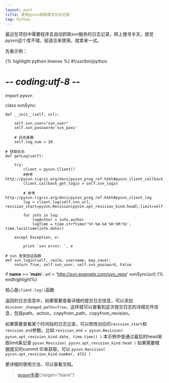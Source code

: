 ```yaml
---
layout: post
title: 使用pysvn获取提交日志记录
tag: Python
---
```


最近在项目中需要程序去自动抓取svn服务的日志记录，网上搜寻半天，感觉pysvn这个库不错，挺适合来使用，就拿来一试。

先看示例：

{% highlight python linenos %}
#!/usr/bin/python
# -*- coding:utf-8 -*-

import pysvn

class svnSync:

    def __init__(self, url):

        self.svn_user="svn_user"
        self.svn_password='svn_pass'

        # 日志条数
        self.log_num = 10

    # 获取日志
    def getLog(self):

        try:
            client = pysvn.Client()
            #参考 http://pysvn.tigris.org/docs/pysvn_prog_ref.html#pysvn_client_callback_get_login
            client.callback_get_login = self.svn_login

            # 参考 http://pysvn.tigris.org/docs/pysvn_prog_ref.html#pysvn_client_log
            log = client.log(self.svn_url, revision_start=pysvn.Revision(pysvn.opt_revision_kind.head),limit=self.log_num)

            for info in log:
                logAuthor = info.author
                logTime = time.strftime('%Y-%m-%d %H:%M:%S', time.localtime(info.date))

        except Exception, e:

            print 'svn error: ', e

    # svn 登录验证函数
    def svn_login(self, realm, username, may_save):
        return True, self.svn_user, self.svn_password, False

if __name__ == '__main__':
    url = 'http://svn.example.com/svn_repo'
    svnSync(url)
{% endhighlight%}

核心是`client.log()`函数

返回的日志信息中，如果需要查看详细的提交日志信息，可以添加`discover_changed_paths=True`，这样就可以查看到这次提交日志的详细文件信息，包括path，action，copyfrom_path，copyfrom_revision。

如果需要查看某个时间段的日志记录，可以修改对应的`revision_start`和`revision_end`参数。比如
`revision_end = pysvn.Revision( pysvn.opt_revision_kind.date, time.time() )`
本示例中是通过最后的head来取limit条记录
`pysvn.Revision( pysvn.opt_revision_kind.head )`
如果需要根据提交的commit ID来获取，可以
`pysvn.Revision( pysvn.opt_revision_kind.number, 4721 )`

更详细的使用方法，可以查看文档。

> [pysvn手册](http://pysvn.tigris.org/docs/pysvn.html){:target="blank"}
